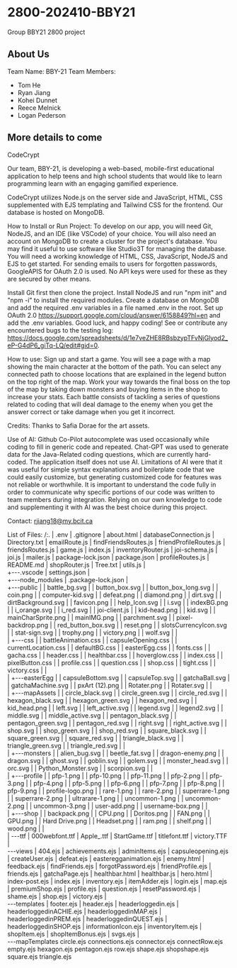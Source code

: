 # 2800-202410-BBY21
Group BBY21 2800 project
## About Us
Team Name: BBY-21
Team Members: 
- Tom He
- Ryan Jiang
- Kohei Dunnet
- Reece Melnick
- Logan Pederson
## More details to come
CodeCrypt

Our team, BBY-21, is developing a web-based, mobile-first educational application to help teens and high school students that would like to learn programming learn with an engaging gamified experience. 

CodeCrypt utilizes Node.js on the server side and JavaScript, HTML, CSS supplemented with EJS templating and Tailwind CSS for the frontend. Our database is hosted on MongoDB.

How to Install or Run Project:
To develop on our app, you will need Git, NodeJS, and an IDE (like VSCode) of your choice. You will also need an account on MongoDB to create a cluster for the project's database. You may find it useful to use software like Studio3T for managing the database. You will need a working knowledge of HTML, CSS, JavaScript, NodeJS and EJS to get started. For sending emails to users for forgotten passwords, GoogleAPIS for OAuth 2.0 is used. No API keys were used for these as they are secured by other means. 

Install Git first then clone the project. Install NodeJS and run "npm init" and "npm -i" to install the required modules. Create a database on MongoDB and add the required .env variables in a file named .env in the root. Set up OAuth 2.0 https://support.google.com/cloud/answer/6158849?hl=en and add the .env variables. Good luck, and happy coding! See or contribute any encountered bugs to the testing log: https://docs.google.com/spreadsheets/d/1e7veZHE8RBsbzypTFvNjGlyod2_eP-G4dP6_giTq-LQ/edit#gid=0.

How to use:
Sign up and start a game. You will see a page with a map showing the main character at the bottom of the path. You can select any connected path to choose locations that are explained in the legend button on the top right of the map. Work your way towards the final boss on the top of the map by taking down monsters and buying items in the shop to increase your stats. Each battle consists of tackling a series of questions related to coding that will deal damage to the enemy when you get the answer correct or take damage when you get it incorrect. 

Credits:
Thanks to Safia Dorae for the art assets.

Use of AI:
Github Co-Pilot autocomplete was used occasionally while coding to fill in generic code and repeated.
Chat-GPT was used to generate data for the Java-Related coding questions, which are currently hard-coded.
The application itself does not use AI.
Limitations of AI were that it was useful for simple syntax explanations and boilerplate code that we could easily customize, but generating customized code for features was not reliable or worthwhile. It is important to understand the code fully in order to communicate why specific portions of our code was written to team members during integration. Relying on our own knowledge to code and supplementing it with AI was the best choice during this project.

Contact: rjiang18@my.bcit.ca

List of Files:
/:.
|   .env
|   .gitignore
|   about.html
|   databaseConnection.js
|   Directory.txt
|   emailRoute.js
|   findFriendsRoutes.js
|   friendProfileRoutes.js
|   friendsRoutes.js
|   game.js
|   index.js
|   inventoryRouter.js
|   joi-schema.js
|   joi.js
|   mailer.js
|   package-lock.json
|   package.json
|   profileRoutes.js
|   README.md
|   shopRouter.js
|   Tree.txt
|   utils.js
|   
+---.vscode
|       settings.json
|       
+---node_modules
|       .package-lock.json
|     
+---public
|   |   battle_bg.svg
|   |   button_box.svg
|   |   button_box_long.svg
|   |   coin.png
|   |   computer-kid.svg
|   |   defeat.png
|   |   diamond.png
|   |   dirt.svg
|   |   dirtBackground.svg
|   |   favicon.png
|   |   help_Icon.svg
|   |   i.svg
|   |   indexBG.png
|   |   i_orange.svg
|   |   i_red.svg
|   |   joi-client.js
|   |   kid-head.png
|   |   kid.svg
|   |   mainCharSprite.png
|   |   mainIMG.png
|   |   parchment.svg
|   |   pixel-backdrop.png
|   |   red_button_box.svg
|   |   reset.png
|   |   slotsCurrencyIcon.svg
|   |   stat-sign.svg
|   |   trophy.png
|   |   victory.png
|   |   wolf.svg
|   |   
|   +---css
|   |       battleAnimation.css
|   |       capsuleOpening.css
|   |       currentLocation.css
|   |       defaultBG.css
|   |       easterEgg.css
|   |       fonts.css
|   |       gacha.css
|   |       header.css
|   |       healthbar.css
|   |       hoverglow.css
|   |       index.css
|   |       pixelButton.css
|   |       profile.css
|   |       question.css
|   |       shop.css
|   |       tight.css
|   |       victory.css
|   |       
|   +---easterEgg
|   |       capsuleBottom.svg
|   |       capsuleTop.svg
|   |       gatchaBall.svg
|   |       gatchaMachine.svg
|   |       pxArt (12).png
|   |       Rotater.png
|   |       Rotater.svg
|   |       
|   +---mapAssets
|   |       circle_black.svg
|   |       circle_green.svg
|   |       circle_red.svg
|   |       hexagon_black.svg
|   |       hexagon_green.svg
|   |       hexagon_red.svg
|   |       kid_head.png
|   |       left.svg
|   |       left_active.svg
|   |       legend.svg
|   |       legend2.svg
|   |       middle.svg
|   |       middle_active.svg
|   |       pentagon_black.svg
|   |       pentagon_green.svg
|   |       pentagon_red.svg
|   |       right.svg
|   |       right_active.svg
|   |       shop.svg
|   |       shop_green.svg
|   |       shop_red.svg
|   |       square_black.svg
|   |       square_green.svg
|   |       square_red.svg
|   |       triangle_black.svg
|   |       triangle_green.svg
|   |       triangle_red.svg
|   |       
|   +---monsters
|   |       alien_bug.svg
|   |       beetle_fat.svg
|   |       dragon-enemy.png
|   |       dragon.svg
|   |       ghost.svg
|   |       goblin.svg
|   |       golem.svg
|   |       monster_head.svg
|   |       orc.svg
|   |       Python_Monster.svg
|   |       scorpion.svg
|   |       
|   +---profile
|   |       pfp-1.png
|   |       pfp-10.png
|   |       pfp-11.png
|   |       pfp-2.png
|   |       pfp-3.png
|   |       pfp-4.png
|   |       pfp-5.png
|   |       pfp-6.png
|   |       pfp-7.png
|   |       pfp-8.png
|   |       pfp-9.png
|   |       profile-logo.png
|   |       rare-1.png
|   |       rare-2.png
|   |       superrare-1.png
|   |       superrare-2.png
|   |       ultrarare-1.png
|   |       uncommon-1.png
|   |       uncommon-2.png
|   |       uncommon-3.png
|   |       user-add.png
|   |       username-box.png
|   |       
|   +---shop
|   |       backpack.png
|   |       CPU.png
|   |       Doritos.png
|   |       FAN.png
|   |       GPU.png
|   |       Hard Drive.png
|   |       Headset.png
|   |       ram.png
|   |       shelf.png
|   |       wood.png
|   |       
|   \---ttf
|           000webfont.ttf
|           Apple_.ttf
|           StartGame.ttf
|           titlefont.ttf
|           victory.TTF
|           
\---views
    |   404.ejs
    |   achievements.ejs
    |   adminItems.ejs
    |   capsuleopening.ejs
    |   createUser.ejs
    |   defeat.ejs
    |   easteregganimation.ejs
    |   enemy.html
    |   feedback.ejs
    |   findFriends.ejs
    |   forgotPassword.ejs
    |   friendProfile.ejs
    |   friends.ejs
    |   gatchaPage.ejs
    |   healthbar.html
    |   healthbar.js
    |   hero.html
    |   index-post.ejs
    |   index.ejs
    |   inventory.ejs
    |   itemAdder.ejs
    |   login.ejs
    |   map.ejs
    |   premiumShop.ejs
    |   profile.ejs
    |   question.ejs
    |   resetPassword.ejs
    |   shame.ejs
    |   shop.ejs
    |   victory.ejs
    |   
    \---templates
        |   footer.ejs
        |   header.ejs
        |   headerloggedin.ejs
        |   headerloggedinACHIE.ejs
        |   headerloggedinMAP.ejs
        |   headerloggedinPREM.ejs
        |   headerloggedinQUEST.ejs
        |   headerloggedinSHOP.ejs
        |   informationIcon.ejs
        |   inventoryItem.ejs
        |   shopItem.ejs
        |   shopItemBonus.ejs
        |   svgs.ejs
        |   
        \---mapTemplates
                circle.ejs
                connections.ejs
                connector.ejs
                connectRow.ejs
                empty.ejs
                hexagon.ejs
                pentagon.ejs
                row.ejs
                shape.ejs
                shopshape.ejs
                square.ejs
                triangle.ejs